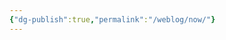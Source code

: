```yaml
---
{"dg-publish":true,"permalink":"/weblog/now/"}
---
```



<script src="https://omgnow.rknight.me/now.js?a=**voitech**"></script>
